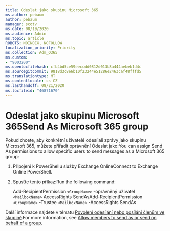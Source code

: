 ```yaml
---
title: Odeslat jako skupinu Microsoft 365
ms.author: pebaum
author: pebaum
manager: scotv
ms.date: 08/19/2020
ms.audience: Admin
ms.topic: article
ROBOTS: NOINDEX, NOFOLLOW
localization_priority: Priority
ms.collection: Adm_O365
ms.custom:
- "9003200"
ms.openlocfilehash: cfb4bd5ce59eeccdd0812d013b8a444aebeb1d4c
ms.sourcegitcommit: 9818d3c8e6b10f23244e51286e2463caf48fffd5
ms.translationtype: MT
ms.contentlocale: cs-CZ
ms.lasthandoff: 08/21/2020
ms.locfileid: "46871670"
---
```

# <a name="send-as-microsoft-365-group"></a><span data-ttu-id="182a5-102">Odeslat jako skupinu Microsoft 365</span><span class="sxs-lookup"><span data-stu-id="182a5-102">Send As Microsoft 365 group</span></span>

<span data-ttu-id="182a5-103">Pokud chcete, aby konkrétní uživatelé odesílali zprávy jako skupinu Microsoft 365, můžete přiřadit oprávnění Odeslat jako:</span><span class="sxs-lookup"><span data-stu-id="182a5-103">You can assign Send As permissions to allow specific users to send messages as a Microsoft 365 group:</span></span>  

1. <span data-ttu-id="182a5-104">Připojení k PowerShellu služby Exchange Online</span><span class="sxs-lookup"><span data-stu-id="182a5-104">Connect to Exchange Online PowerShell.</span></span>  

2. <span data-ttu-id="182a5-105">Spusťte tento příkaz:</span><span class="sxs-lookup"><span data-stu-id="182a5-105">Run the following command:</span></span>  

    <span data-ttu-id="182a5-106">Add-RecipientPermission `<GroupName>` -oprávněný uživatel `<MailboxName>` AccessRights SendAs</span><span class="sxs-lookup"><span data-stu-id="182a5-106">Add-RecipientPermission `<GroupName>` -Trustee `<MailboxName>` -AccessRights SendAs</span></span>

<span data-ttu-id="182a5-107">Další informace najdete v tématu [Povolení odesílání nebo posílání členům ve skupině](https://docs.microsoft.com/microsoft-365/admin/create-groups/allow-members-to-send-as-or-send-on-behalf-of-group?view=o365-worldwide).</span><span class="sxs-lookup"><span data-stu-id="182a5-107">For more information, see [Allow members to send as or send on behalf of a group](https://docs.microsoft.com/microsoft-365/admin/create-groups/allow-members-to-send-as-or-send-on-behalf-of-group?view=o365-worldwide).</span></span>